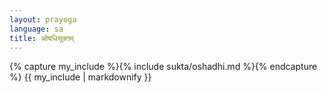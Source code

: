 ```yaml
---
layout: prayoga
language: sa
title: ओषधिसूक्तम्
---
```


{% capture my_include %}{% include sukta/oshadhi.md %}{% endcapture %}
{{ my_include | markdownify }}
